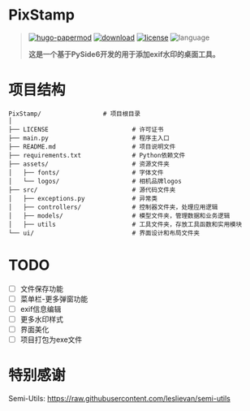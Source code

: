 # PixStamp

> [![hugo-papermod](https://img.shields.io/badge/PixStamp-By_Yellow--BringtEast-red)](https://github.com/Yellow-BringtEast/PixStamp)
> [![download](https://img.shields.io/github/downloads/Yellow-BringtEast/PixStamp/total.svg)](https://github.com/Yellow-BringtEast/PixStamp/releases)
> [![license](https://img.shields.io/github/license/Yellow-BringtEast/PixStamp)](https://github.com/Yellow-BringtEast/PixStamp/blob/master/LICENSE)
> ![language](https://img.shields.io/github/languages/top/Yellow-BringtEast/PixStamp?color=orange)
>
> **这是一个基于PySide6开发的用于添加exif水印的桌面工具。**

# 项目结构
```
PixStamp/                 # 项目根目录
│   
├── LICENSE                       # 许可证书
├── main.py                       # 程序主入口
├── README.md                     # 项目说明文件
├── requirements.txt              # Python依赖文件
├── assets/                       # 资源文件夹
│   ├── fonts/                    # 字体文件
│   └── logos/                    # 相机品牌logos
├── src/                          # 源代码文件夹
│   ├── exceptions.py             # 异常类
│   ├── controllers/              # 控制器文件夹，处理应用逻辑
│   ├── models/                   # 模型文件夹，管理数据和业务逻辑
│   ├── utils                     # 工具文件夹，存放工具函数和实用模块
└── ui/                           # 界面设计和布局文件夹
```

# TODO
- [ ] 文件保存功能
- [ ] 菜单栏-更多弹窗功能
- [ ] exif信息编辑
- [ ] 更多水印样式
- [ ] 界面美化
- [ ] 项目打包为exe文件

# 特别感谢
Semi-Utils: https://raw.githubusercontent.com/leslievan/semi-utils
